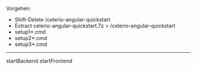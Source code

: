 Vorgehen:

+ Shift-Delete /celerio-angular-quickstart
+ Extract celerio-angular-quickstart.7z > /celerio-angular-quickstart
+ setup1*.cmd
+ setup2*.cmd
+ setup3*.cmd

----
startBackend
startFrontend